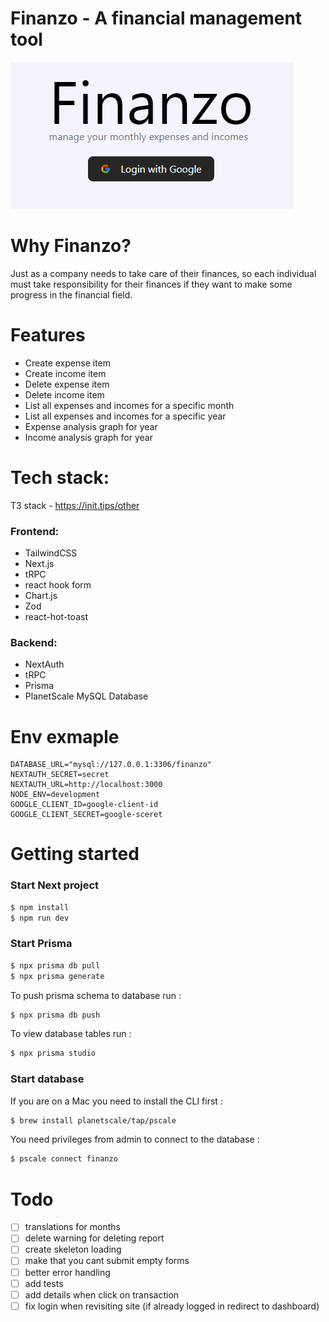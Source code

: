 # Finanzo - A financial management tool

<img src="pictures/login.png" alt="logo"/>

# Why Finanzo?

Just as a company needs to take care of their finances, so each individual must take responsibility for their finances
if they want to make some progress in the financial field.

# Features

- Create expense item
- Create income item
- Delete expense item
- Delete income item
- List all expenses and incomes for a specific month
- List all expenses and incomes for a specific year
- Expense analysis graph for year
- Income analysis graph for year

[//]: # (<img src="pictures/Screenshot 2022-06-12 at 22.54.16 &#40;2&#41;.png" />)

[//]: # (<img src="pictures/Screenshot 2022-06-12 at 22.54.43 &#40;2&#41;.png"/>)

[//]: # ()

[//]: # ()

# Tech stack:

T3 stack - https://init.tips/other

### Frontend:

- TailwindCSS
- Next.js
- tRPC
- react hook form
- Chart.js
- Zod
- react-hot-toast

### Backend:

- NextAuth
- tRPC
- Prisma
- PlanetScale MySQL Database

# Env exmaple

```dotenv
DATABASE_URL="mysql://127.0.0.1:3306/finanzo"
NEXTAUTH_SECRET=secret
NEXTAUTH_URL=http://localhost:3000
NODE_ENV=development
GOOGLE_CLIENT_ID=google-client-id
GOOGLE_CLIENT_SECRET=google-sceret
```

# Getting started

### Start Next project

```bash
$ npm install
$ npm run dev
```

### Start Prisma

```bash
$ npx prisma db pull
$ npx prisma generate
```

To push prisma schema to database run :

```bash
$ npx prisma db push
```

To view database tables run :

```bash
$ npx prisma studio
```

### Start database

If you are on a Mac you need to install the CLI first :

```bash
$ brew install planetscale/tap/pscale
```

You need privileges from admin to connect to the database :

```bash
$ pscale connect finanzo
```

# Todo

- [ ] translations for months
- [ ] delete warning for deleting report
- [ ] create skeleton loading
- [ ] make that you cant submit empty forms
- [ ] better error handling
- [ ] add tests
- [ ] add details when click on transaction
- [ ] fix login when revisiting site (if already logged in redirect to dashboard)
